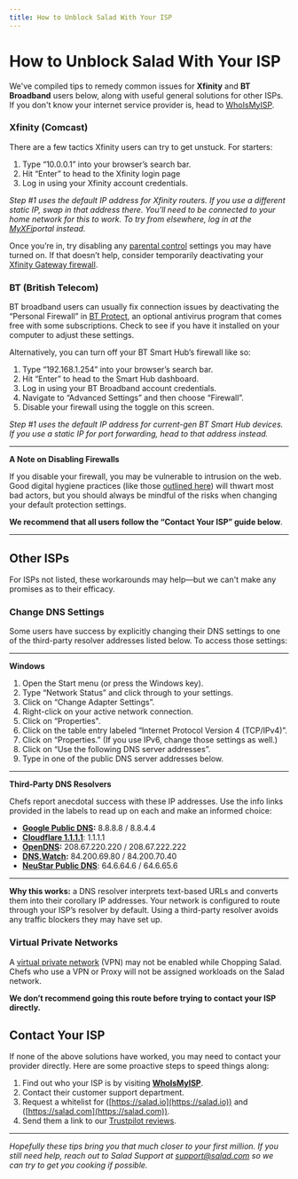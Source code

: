 ```yaml
---
title: How to Unblock Salad With Your ISP
---
```


# How to Unblock Salad With Your ISP

We've compiled tips to remedy common issues for **Xfinity** and **BT Broadband** users below, along with useful general solutions for other ISPs. If you don't know your internet service provider is, head to [WhoIsMyISP](https://whoismyisp.org).

### **Xfinity (Comcast)**

There are a few tactics Xfinity users can try to get unstuck. For starters:

1. Type “10.0.0.1” into your browser’s search bar.
2. Hit “Enter” to head to the Xfinity login page
3. Log in using your Xfinity account credentials.

*Step #1 uses the default IP address for Xfinity routers. If you use a different static IP, swap in that address there. You'll need to be connected to your home network for this to work. To try from elsewhere, log in at the* [*MyXFi*](https://login.xfinity.com/login)*portal instead.*

Once you’re in, try disabling any [parental control](https://www.xfinity.com/support/articles/set-up-parental-controls-with-comcast-networking) settings you may have turned on. If that doesn’t help, consider temporarily deactivating your [Xfinity Gateway firewall](https://www.xfinity.com/support/articles/advanced-xfinity-wireless-gateway-features).

### **BT (British Telecom)**

BT broadband users can usually fix connection issues by deactivating the “Personal Firewall” in [BT Protect](https://www.bt.com/help/security/what-security-and-protection-do-i-get-with-bt-broadband-#bt-navbar:~:text=BT%20Virus%20Protect,-BT), an optional antivirus program that comes free with some subscriptions. Check to see if you have it installed on your computer to adjust these settings.

Alternatively, you can turn off your BT Smart Hub’s firewall like so:

1. Type “192.168.1.254” into your browser’s search bar.
2. Hit “Enter” to head to the Smart Hub dashboard.
3. Log in using your BT Broadband account credentials.
4. Navigate to “Advanced Settings” and then choose “Firewall”.
5. Disable your firewall using the toggle on this screen.

*Step #1 uses the default IP address for current-gen BT Smart Hub devices. If you use a static IP for port forwarding, head to that address instead.*

* * *

**A Note on Disabling Firewalls**

If you disable your firewall, you may be vulnerable to intrusion on the web. Good digital hygiene practices (like those [outlined here](https://salad.com/blogs/what-is-a-botnet)) will thwart most bad actors, but you should always be mindful of the risks when changing your default protection settings.

**We recommend that all users follow the “Contact Your ISP” guide below**.

* * *

## Other ISPs

For ISPs not listed, these workarounds may help—but we can't make any promises as to their efficacy.

### **Change DNS Settings**

Some users have success by explicitly changing their DNS settings to one of the third-party resolver addresses listed below. To access those settings:

* * *

**Windows**

1. Open the Start menu (or press the Windows key).
2. Type “Network Status” and click through to your settings.
3. Click on “Change Adapter Settings”.
4. Right-click on your active network connection.
5. Click on “Properties".
6. Click on the table entry labeled “Internet Protocol Version 4 (TCP/IPv4)”.
7. Click on “Properties.” (If you use IPv6, change those settings as well.)
8. Click on “Use the following DNS server addresses”.
9. Type in one of the public DNS server addresses below.

* * *

**Third-Party DNS Resolvers**

Chefs report anecdotal success with these IP addresses. Use the info links provided in the labels to read up on each and make an informed choice:

- [**Google Public DNS**](https://developers.google.com/speed/public-dns/docs/using)**:** 8.8.8.8 / 8.8.4.4
- [**Cloudflare 1.1.1.1**](https://1.1.1.1/): 1.1.1.1
- [**OpenDNS**](https://www.opendns.com/)**:** 208.67.220.220 / 208.67.222.222
- [**DNS.Watch**](https://dns.watch/)**:** 84.200.69.80 / 84.200.70.40
- [**NeuStar Public DNS**](https://www.publicdns.neustar/): 64.6.64.6 / 64.6.65.6

* * *

**Why this works:** a DNS resolver interprets text-based URLs and converts them into their corollary IP addresses. Your network is configured to route through your ISP’s resolver by default. Using a third-party resolver avoids any traffic blockers they may have set up.

### **Virtual Private Networks**

A [virtual private network](https://www.pcmag.com/picks/the-best-vpn-services) (VPN) may not be enabled while Chopping Salad. Chefs who use a VPN or Proxy will not be assigned workloads on the Salad network.

**We don’t recommend going this route before trying to contact your ISP directly.**

## **Contact Your ISP**

If none of the above solutions have worked, you may need to contact your provider directly. Here are some proactive steps to speed things along:

1. Find out who your ISP is by visiting [**WhoIsMyISP**](https://www.whoismyisp.org/).
2. Contact their customer support department.
3. Request a whitelist for ([https://salad.io](https://salad.io)) and ([https://salad.com](https://salad.com)).
4. Send them a link to our [Trustpilot reviews](https://www.trustpilot.com/review/salad.io).

* * *

*Hopefully these tips bring you that much closer to your first million. If you still need help, reach out to Salad Support at support@salad.com so we can try to get you cooking if possible.*
